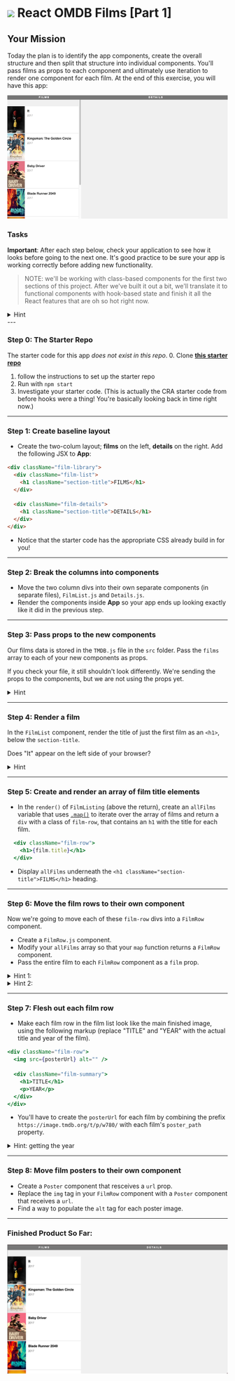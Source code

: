# ![](https://ga-dash.s3.amazonaws.com/production/assets/logo-9f88ae6c9c3871690e33280fcf557f33.png) React OMDB Films [Part 1]

## Your Mission

Today the plan is to identify the app components, create the overall structure and then split that structure into individual components. You'll pass films as props to each component and ultimately use iteration to render one component for each film. At the end of this exercise, you will have this app:

![](images/film-1.png)

### Tasks

**Important**: After each step below, check your application to see how it looks before going to the next one. It's good practice to be sure your app is working correctly before adding new functionality.

> NOTE: we'll be working with class-based components for the first two sections of this project. After we've built it out a bit, we'll translate it to functional components with hook-based state and finish it all the React features that are oh so hot right now.

<details>
  <summary>Hint</summary>
  Don't forget any <code>import</code> statements as you add more files.
</details>
---

### Step 0: The Starter Repo

The starter code for this app _does not exist in this repo_. 
0. Clone **[this starter repo](https://github.com/WDI-SEA/react-film-starter-repo)**
1. follow the instructions to set up the starter repo
2. Run with `npm start`
3. Investigate your starter code. (This is actually the CRA starter code from before hooks were a thing! You're basically looking back in time right now.)

---

### Step 1: Create baseline layout

* Create the two-colum layout; **films** on the left, **details** on the right. Add the following JSX to **App**:

```html
<div className="film-library">
  <div className="film-list">
    <h1 className="section-title">FILMS</h1>
  </div>

  <div className="film-details">
    <h1 className="section-title">DETAILS</h1>
  </div>
</div>
```

* Notice that the starter code has the appropriate CSS already build in for you!

---

### Step 2: Break the columns into components

* Move the two column divs into their own separate components (in separate files), `FilmList.js` and `Details.js`.
* Render the components inside **App** so your app ends up looking exactly like it did in the previous step. 

---

### Step 3: Pass props to the new components

Our films data is stored in the `TMDB.js` file in the `src` folder. Pass the `films` array to each of your new components as props.

If you check your file, it still shouldn't look differently. We're sending the props to the components, but we are not using the props yet.

<details>
  <summary>Hint</summary>
  For now, this step is just changing the <code>App.js</code> file to be sure it imports the film file and passes props.
  <code>
    
    import React, { Component } from 'react';
    import './App.css';
    import FilmListing from './FilmListing';
    import FilmDetails from './FilmDetails';
    import TMDB from './TMDB';
    
    class App extends Component {
      render() {
        return (
          <div className="App">
            <div className="film-library">
              <FilmListing films={TMDB.films} />
              <FilmDetails films={TMDB.films} />
            </div>
          </div>
        );
      }
    }

    export default App;
    
  </code>
</details>

---

### Step 4: Render a film

In the `FilmList` component, render the title of just the first film as an `<h1>`, below the `section-title`.

Does "It" appear on the left side of your browser?

<details>
  <summary>Hint</summary>
  The films prop is an array, and you just want the title from the first one.
</details>

---

### Step 5: Create and render an array of film title elements

* In the `render()` of `FilmListing` (above the return), create an `allFilms` variable that uses [`.map()`](https://developer.mozilla.org/en-US/docs/Web/JavaScript/Reference/Global_Objects/Array/map) to iterate over the array of films and return a `div` with a class of `film-row`, that contains an `h1` with the title for each film.

```jsx
  <div className="film-row">
    <h1>{film.title}</h1>
  </div>
```

* Display `allFilms` underneath the `<h1 className="section-title">FILMS</h1>` heading.

---

### Step 6: Move the film rows to their own component

Now we're going to move each of these `film-row` divs into a `FilmRow` component.

* Create a `FilmRow.js` component. 
* Modify your `allFilms` array so that your `map` function returns a `FilmRow` component.
* Pass the entire film to each `FilmRow` component as a `film` prop.

<details>
  <summary>Hint 1: </summary>
  Don't forget to import <code>FilmRow</code> so you can use it in your <code>map</code> iterator.
</details>

<details>
  <summary>Hint 2: </summary>
  Inside your <code>FilmRow</code> component, <code>film</code> is now, a prop, so you'll need to access it with <code>this.props</code> etc.
</details>

---

### Step 7: Flesh out each film row

* Make each film row in the film list look like the main finished image, using the following markup (replace "TITLE" and "YEAR" with the actual title and year of the film).

```jsx
<div className="film-row">
  <img src={posterUrl} alt="" />

  <div className="film-summary">
    <h1>TITLE</h1>
    <p>YEAR</p>
  </div>
</div>
```

*  You'll have to create the `posterUrl` for each film by combining the prefix `https://image.tmdb.org/t/p/w780/` with each film's `poster_path` property.

<details>
  <summary>Hint: getting the year</summary>
  You'll also have to extract the year from the <code>release_date</code> property. To do this, you could use the <code>split()</code>, <code>substring()</code> or <code>getFullYear()</code> JS method.
</details>

---

### Step 8: Move film posters to their own component

* Create a `Poster` component that resceives a `url` prop.
* Replace the `img` tag in your `FilmRow` component with a `Poster` component that receives a `url`.
* Find a way to populate the `alt` tag for each poster image.

---

### Finished Product So Far:


![](public/part1final.png)
